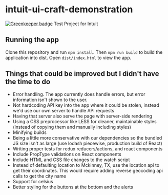 # intuit-ui-craft-demonstration

[![Greenkeeper badge](https://badges.greenkeeper.io/rahatarmanahmed/intuit-ui-craft-demonstration.svg)](https://greenkeeper.io/)
Test Project for Intuit

## Running the app
Clone this repository and run `npm install`. Then `npm run build` to build the application into dist. Open `dist/index.html` to view the app.


## Things that could be improved but I didn't have the time to do

- Error handling. The app currently does handle errors, but error information isn't shown to the user.
- Not hardcoding API key into the app where it could be stolen, instead we'd use our own server to handle API requests
- Having that server also serve the page with server-side rendering
- Using a CSS preprocessor like LESS for cleaner, maintainable styles (instead of copying them and manually including styles)
- Minifying builds
- Being a little more conservative with our dependencies so the bundled JS size isn't as large (use lodash piecewise, production build of React)
- Writing proper tests for redux reducers/actions, and react components
- Include PropType validations on React components
- Include HTML and CSS file changes to the watch script
- Instead of defaulting location to Mckinney, TX, use the location api to get their coordinates. This would require adding reverse geocoding api calls to get the city name
- Support for celsius
- Better styling for the buttons at the bottom and the alerts
